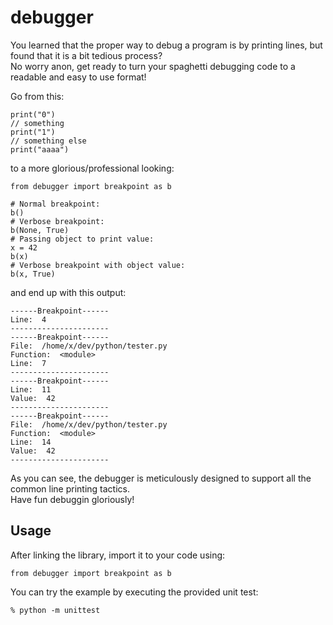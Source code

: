 # debugger
You learned that the proper way to debug a program is by printing lines, but found that it is a bit tedious process?<br>
No worry anon, get ready to turn your spaghetti debugging code to a readable and easy to use format!

Go from this:
```
print("0")
// something
print("1")
// something else
print("aaaa")
```
to a more glorious/professional looking:
```
from debugger import breakpoint as b
 
# Normal breakpoint:  
b()
# Verbose breakpoint:
b(None, True)
# Passing object to print value:
x = 42
b(x)
# Verbose breakpoint with object value: 
b(x, True)
```

and end up with this output:
```
------Breakpoint------
Line:  4
----------------------
------Breakpoint------
File:  /home/x/dev/python/tester.py
Function:  <module>
Line:  7
----------------------
------Breakpoint------
Line:  11
Value:  42
----------------------
------Breakpoint------
File:  /home/x/dev/python/tester.py
Function:  <module>
Line:  14
Value:  42
----------------------
```
As you can see, the debugger is meticulously designed to support all the common line printing tactics.<br>
Have fun debuggin gloriously!

## Usage
After linking the library, import it to your code using:
```
from debugger import breakpoint as b
```
You can try the example by executing the provided unit test:
```
% python -m unittest
```
